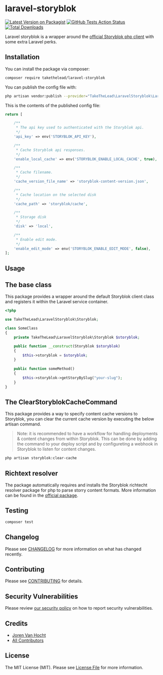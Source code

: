 # laravel-storyblok

[![Latest Version on Packagist](https://img.shields.io/packagist/v/takethelead/laravel-storyblok.svg?style=flat-square)](https://packagist.org/packages/takethelead/laravel-storyblok)
[![GitHub Tests Action Status](https://img.shields.io/github/workflow/status/takethelead/laravel-storyblok/Tests?label=tests)](https://github.com/takethelead/laravel-storyblok/actions?query=workflow%3ATests+branch%3Amaster)
[![Total Downloads](https://img.shields.io/packagist/dt/takethelead/laravel-storyblok.svg?style=flat-square)](https://packagist.org/packages/takethelead/laravel-storyblok)

Laravel storyblok is a wrapper around the [official Storyblok php client](https://github.com/storyblok/php-client) with some extra Laravel perks.

## Installation

You can install the package via composer:

```bash
composer require takethelead/laravel-storyblok
```

You can publish the config file with:
```bash
php artisan vendor:publish --provider="TakeTheLead\LaravelStoryblok\LaravelStoryblokServiceProvider" --tag="config"
```

This is the contents of the published config file:

```php
return [

    /**
     * The api key used to authenticated with the Storyblok api.
     */
    'api_key' => env('STORYBLOK_API_KEY'),

    /**
     * Cache Storyblok api responses.
     */
    'enable_local_cache' => env('STORYBLOK_ENABLE_LOCAL_CACHE', true),

    /**
     * Cache filename.
     */
    'cache_version_file_name' => 'storyblok-content-version.json',

    /**
     * Cache location on the selected disk
     */
    'cache_path' => 'storyblok/cache',

    /**
     * Storage disk
     */
    'disk' => 'local',

    /**
     * Enable edit mode.
     */
    'enable_edit_mode' => env('STORYBLOK_ENABLE_EDIT_MODE', false),
];
```

## Usage

## The base class

This package provides a wrapper around the default Storyblok client class and registers it within the Laravel service container.

```php
<?php

use TakeTheLead\LaravelStoryblok\Storyblok;

class SomeClass
{
    private TakeTheLead\LaravelStoryblok\Storyblok $storyblok;

    public function __construct(Storyblok $storyblok)
    {
        $this->storyblok = $storyblok;
    }
    
    public function someMethod()
    {
        $this->storyblok->getStoryBySlug("your-slug");
    }
}
```

## The ClearStoryblokCacheCommand

This package provides a way to specify content cache versions to Storyblok, you can clear the current cache version by executing the below artisan command.

> Note: it is recommended to have a workflow for handling deployments & content changes from within Storyblok.
> This can be done by adding the command to your deploy script and by configureting a webhook in Storyblok to listen for content changes.

```bash
php artisan storyblok:clear-cache
``` 

## Richtext resolver

The package automatically requires and installs the Storyblok richtecht resolver package for php to parse storry content formats.
More information can be found in the [official package](https://github.com/storyblok/storyblok-php-richtext-renderer).

## Testing

```bash
composer test
```

## Changelog

Please see [CHANGELOG](CHANGELOG.md) for more information on what has changed recently.

## Contributing

Please see [CONTRIBUTING](.github/CONTRIBUTING.md) for details.

## Security Vulnerabilities

Please review [our security policy](../../security/policy) on how to report security vulnerabilities.

## Credits

- [Joren Van Hocht](https://github.com/TakeTheLead)
- [All Contributors](../../contributors)

## License

The MIT License (MIT). Please see [License File](LICENSE.md) for more information.
